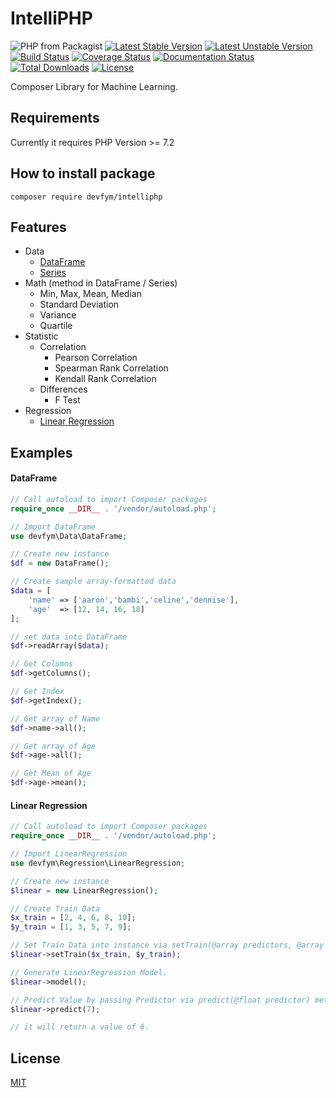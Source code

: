 # IntelliPHP
![PHP from Packagist](https://img.shields.io/packagist/php-v/devfym/intelliphp)
[![Latest Stable Version](https://poser.pugx.org/devfym/intelliphp/v/stable)](https://packagist.org/packages/devfym/intelliphp)
[![Latest Unstable Version](https://poser.pugx.org/devfym/intelliphp/v/unstable)](https://packagist.org/packages/devfym/intelliphp)
[![Build Status](https://travis-ci.com/devfym/intelliphp.svg?branch=master)](https://travis-ci.com/devfym/intelliphp)
[![Coverage Status](https://coveralls.io/repos/github/devfym/intelliphp/badge.svg?branch=master)](https://coveralls.io/github/devfym/intelliphp?branch=master)
[![Documentation Status](https://readthedocs.org/projects/intelliphp/badge/?version=latest)](https://intelliphp.readthedocs.io/en/latest/?badge=latest)
[![Total Downloads](https://poser.pugx.org/devfym/intelliphp/downloads)](https://packagist.org/packages/devfym/intelliphp)
[![License](https://poser.pugx.org/devfym/intelliphp/license)](https://packagist.org/packages/devfym/intelliphp)

Composer Library for Machine Learning.

## Requirements

Currently it requires PHP Version >= 7.2

## How to install package

```composer require devfym/intelliphp```

## Features

- Data
    - [DataFrame](docs/Data/DataFrame.md)
    - [Series](docs/Data/Series.md)
- Math (method in DataFrame / Series)
    - Min, Max, Mean, Median
    - Standard Deviation
    - Variance
    - Quartile
- Statistic
    - Correlation
        - Pearson Correlation
        - Spearman Rank Correlation
        - Kendall Rank Correlation
    - Differences
        - F Test
- Regression
    - [Linear Regression](docs/Regression/LinearRegression.md)
 
## Examples

#### DataFrame

```php
// Call autoload to import Composer packages
require_once __DIR__ . '/vendor/autoload.php';

// Import DataFrame
use devfym\Data\DataFrame;

// Create new instance
$df = new DataFrame();

// Create sample array-formatted data
$data = [
    'name' => ['aaron','bambi','celine','dennise'],
    'age'  => [12, 14, 16, 18]
];

// set data into DataFrame
$df->readArray($data);

// Get Columns
$df->getColumns();

// Get Index
$df->getIndex();

// Get array of Name
$df->name->all();

// Get array of Age
$df->age->all();

// Get Mean of Age
$df->age->mean();

```

#### Linear Regression

```php
// Call autoload to import Composer packages
require_once __DIR__ . '/vendor/autoload.php';

// Import LinearRegression
use devfym\Regression\LinearRegression;

// Create new instance 
$linear = new LinearRegression();

// Create Train Data
$x_train = [2, 4, 6, 8, 10];
$y_train = [1, 3, 5, 7, 9];

// Set Train Data into instance via setTrain(@array predictors, @array outcomes) method. 
$linear->setTrain($x_train, $y_train);

// Generate LinearRegression Model.
$linear->model();

// Predict Value by passing Predictor via predict(@float predictor) method.
$linear->predict(7);

// it will return a value of 6.
```

## License

[MIT](LICENSE)
